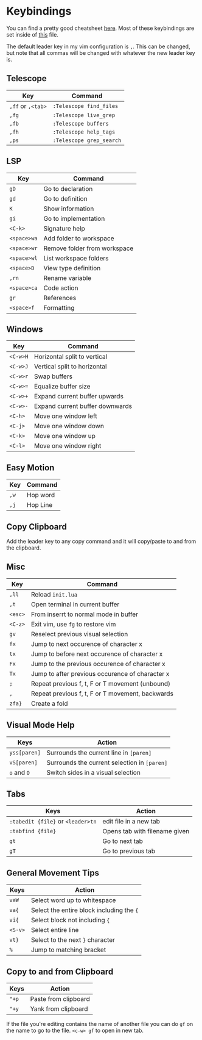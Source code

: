 # Keybindings

You can find a pretty good cheatsheet [here](https://vim.rtorr.com/). Most of these keybindings are set inside of [this](lua/bindings.lua) file.

The default leader key in my vim configuration is `,`. This can be changed, but note that all commas will be changed with whatever the new leader key is.

## Telescope

| Key               | Command                  |
| ----------------- | -----------------------  |
| `,ff` or `,<tab>` | `:Telescope find_files`  |
| `,fg`             | `:Telescope live_grep`   |
| `,fb`             | `:Telescope buffers`     |
| `,fh`             | `:Telescope help_tags`   |
| `,ps`             | `:Telescope grep_search` |

## LSP

| Key         | Command                      |
| ----------- | ---------------------------- |
| `gD`        | Go to declaration            |
| `gd`        | Go to definition             |
| `K`         | Show information             |
| `gi`        | Go to implementation         |
| `<C-k>`     | Signature help               |
| `<space>wa` | Add folder to workspace      |
| `<space>wr` | Remove folder from workspace |
| `<space>wl` | List workspace folders       |
| `<space>D`  | View type definition         |
| `,rn`       | Rename variable              |
| `<space>ca` | Code action                  |
| `gr`        | References                   |
| `<space>f`  | Formatting                   |

## Windows

| Key      | Command                         |
| -------- | ------------------------------- |
| `<C-w>H` | Horizontal split to vertical    |
| `<C-w>J` | Vertical split to horizontal    |
| `<C-w>r` | Swap buffers                    |
| `<C-w>=` | Equalize buffer size            |
| `<C-w>+` | Expand current buffer upwards   |
| `<C-w>-` | Expand current buffer downwards |
| `<C-h>`  | Move one window left            |
| `<C-j>`  | Move one window down            |
| `<C-k>`  | Move one window up              |
| `<C-l>`  | Move one window right           |

## Easy Motion

| Key  | Command  |
| ---- | -------- |
| `,w` | Hop word |
| `,j` | Hop Line |

## Copy Clipboard

Add the leader key to any copy command and it will copy/paste to and from the clipboard.

## Misc

| Key     | Command                                          |
| ------- | -------------------------------------            |
| `,ll`   | Reload `init.lua`                                |
| `,t`    | Open terminal in current buffer                  |
| `<esc>` | From inserrt to normal mode in buffer            |
| `<C-z>` | Exit vim, use `fg` to restore vim                |
| `gv`    | Reselect previous visual selection               |
| `fx`    | Jump to next occurence of character x            |
| `tx`    | Jump to before next occurence of character x     |
| `Fx`    | Jump to the previous occurence of character x    |
| `Tx`    | Jump to after previous occurence of character x  |
| `;`     | Repeat previous f, t, F or T movement (unbound)  |
| `,`     | Repeat previous f, t, F or T movement, backwards |
| `zfa}`  | Create a fold                                    |

## Visual Mode Help

| Keys         | Action                                       |
|--------------|----------------------------------------------|
| `yss[paren]` | Surrounds the current line in `[paren]`      |
| `vS[paren]`  | Surrounds the current selection in `[paren]` |
| `o` and `O`  | Switch sides in a visual selection           |

## Tabs

| Keys                              | Action                        |
|-----------------------------------|-------------------------------|
| `:tabedit {file}` or `<leader>tn` | edit file in a new tab        |
| `:tabfind {file}`                 | Opens tab with filename given |
| `gt`                              | Go to next tab                |
| `gT`                              | Go to previous tab            |

## General Movement Tips

| Keys    | Action                                    |
|---------|-------------------------------------------|
| `vaW`   | Select word up to whitespace              |
| `va{`   | Select the entire block including the `{` |
| `vi{`   | Select block not including `{`            |
| `<S-v>` | Select entire line                        |
| `vt}`   | Select to the next `}` character          |
| `%`     | Jump to matching bracket                  |

## Copy to and from Clipboard

| Keys  | Action               |
|-------|----------------------|
| `"+p` | Paste from clipboard |
| `"+y` | Yank from clipboard  |

If the file you're editing contains the name of another file you can do `gf` on the name to go to the file. `<c-w> gf` to open in new tab.
